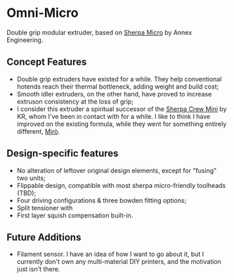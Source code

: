 # Omni-Micro
Double grip modular extruder, based on [Sherpa Micro](https://github.com/Annex-Engineering/Sherpa_Micro-Extruder) by Annex Engineering.
## Concept Features
- Double grip extruders have existed for a while. They help conventional hotends reach their thermal bottleneck, adding weight and build cost;
- Smooth idler extruders, on the other hand, have proved to increase extruson consistency at the loss of grip;
- I consider this extruder a spiritual successor of the [Sherpa Crew Mini](https://github.com/jrlomas/Sherpa-Crew-Mini) by KR, whom I've been in contact with for a while. I like to think I have improved on the existing formula, while they went for something entirely different, [Mirò](https://github.com/jrlomas/miro-extruder).
## Design-specific features
- No alteration of leftover original design elements, except for "fusing" two units;
- Flippable design, compatible with most sherpa micro-friendly toolheads (TBD);
- Four driving configurations & three bowden fitting options;
- Split tensioner with 
- First layer squish compensation built-in.
## Future Additions
- Filament sensor.
  I have an idea of how I want to go about it, but I currently don't own any multi-material DIY printers, and the motivation just isn't there.

